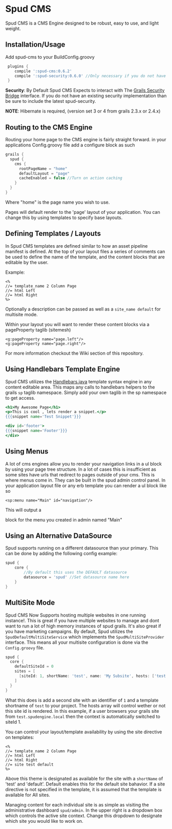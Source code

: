 Spud CMS
========

Spud CMS is a CMS Engine designed to be robust, easy to use, and light weight.


Installation/Usage
------------------

Add spud-cms to your BuildConfig.groovy
```groovy
 plugins {
    compile ':spud-cms:0.6.2'
    compile ':spud-security:0.6.0' //Only necessary if you do not have a security bridge
 }
```

**Security**: By Default Spud CMS Expects to interact with The [Grails Security Bridge](http://grails.org/plugin/security-bridge) interface. If you do not have an existing security implementation than be sure to include the latest spud-security.

**NOTE**: Hibernate is required, (version set 3 or 4 from grails 2.3.x or 2.4.x)


Routing to the CMS Engine
--------------------------
Routing your home page to the CMS engine is fairly straight forward.
in your applications Config.groovy file add a configure block as such

```groovy
grails {
  spud {
    cms {
      rootPageName = "home"
      defaultLayout = "page"
      cacheEnabled = false //Turn on action caching
    }
  }
}
```


Where "home" is the page name you wish to use.

Pages will default render to the 'page' layout of your application. You can change this by using templates to specify base layouts.

Defining Templates / Layouts
----------------------------
In Spud CMS templates are defined similar to how an asset pipeline manifest is defined. At the top of your layout files a series of comments can be used to define the name of the template, and the content blocks that are editable by the user.

Example:

    <%
    //= template_name 2 Column Page
    //= html Left
    //= html Right
    %>

Optionally a description can be passed as well as a `site_name default` for multisite mode.

Within your layout you will want to render these content blocks via a pageProperty taglib (sitemesh)

```
<g:pageProperty name="page.left"/>
<g:pageProperty name="page.right"/>
```

For more information checkout the Wiki section of this repository.


Using Handlebars Template Engine
----------------------------
Spud CMS utilizes the [Handlebars.java](http://jknack.github.io/handlebars.java/) template syntax engine in any content editable area. This maps any calls to handlebars helpers to the grails `sp` taglib namespace. Simply add your own taglib in the sp namespace to get access.

```handlebars
<h1>My Awesome Page</h1>
<p>This is cool , lets render a snippet.</p>
{{{snippet name='Test Snippet'}}}

<div id='footer'>
{{{snippet name='Footer'}}}
</div>
```

Using Menus
-----------
A lot of cms engines allow you to render your navigation links in a ul block by using your page tree structure. In a lot of cases this is insufficient as some sites have urls that redirect to pages outside of your cms. This is where menus come in. They can be built in the spud admin control panel.
In your application layout file or any erb template you can render a ul block like so

    <sp:menu name="Main" id="navigation"/>

This will output a <ul id="navigation"></ul> block for the menu you created in admin named "Main"

Using an Alternative DataSource
-------------------------------

Spud supports running on a different datasource than your primary. This can be done by adding the following config example:

```groovy
spud {
	core {
		//By default this uses the DEFAULT datasource
		datasource = 'spud' //Set datasource name here
	}
}
```


MultiSite Mode
--------------

Spud CMS Now Supports hosting multiple websites in one running instance!. This is great if you have multiple websites to manage and dont want to run a lot of high memory instances of spud grails.
It's also great if you have marketing campaigns. By default, Spud utilizes the `SpudDefaultMultiSiteService` which implements the `SpudMultiSiteProvider` interface. This means all your multisite configuration is done via the `Config.groovy` file.


```groovy
spud {
  core {
    defaultSiteId = 0
    sites = [
      [siteId: 1, shortName: 'test', name: 'My Subsite', hosts: ['test.spudengine.local']]
    ]
  }
}

```

What this does is add a second site with an identifier of `1` and a template shortname of `test` to your project. The hosts array will control wether or not this site id is rendered.
In this example, if a user browsers your grails site from `test.spudengine.local` then the context is automatically switched to siteId 1.

You can control your layout/template availability by using the site directive on templates:

```
<%
//= template_name 2 Column Page
//= html Left
//= html Right
//= site test default
%>
```
Above this theme is designated as available for the site with a `shortName` of 'test' and 'default'. Default enables this for the default site bahavior. If a site directive is not specified in the template, it is assumed that the template is available for All sites.

Managing content for each individual site is as simple as visiting the administrative dashboard `spud/admin`. In the upper right is a dropdown box which controls the active site context. Change this dropdown to designate which site you would like to work on.
